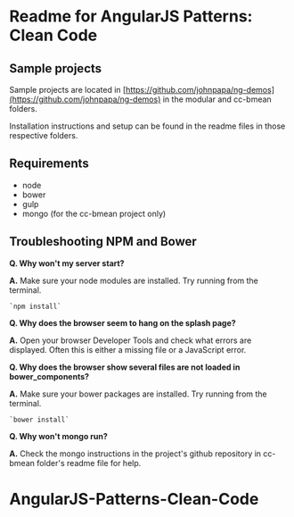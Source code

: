 # Readme for AngularJS Patterns: Clean Code

## Sample projects

Sample projects are located in [https://github.com/johnpapa/ng-demos](https://github.com/johnpapa/ng-demos) in the modular and cc-bmean folders.

Installation instructions and setup can be found in the readme files in those respective folders.

## Requirements

- node
- bower
- gulp
- mongo (for the cc-bmean project only)

## Troubleshooting NPM and Bower

**Q. Why won't my server start?**

**A.** Make sure your node modules are installed. Try running from the terminal.

    `npm install`

**Q. Why does the browser seem to hang on the splash page?**

**A.** Open your browser Developer Tools and check what errors are displayed. Often this is either a missing file or a JavaScript error.

**Q. Why does the browser show several files are not loaded in bower_components?**

**A.** Make sure your bower packages are installed. Try running from the terminal.

    `bower install`

**Q. Why won't mongo run?**

**A.** Check the mongo instructions in the project's github repository in cc-bmean folder's readme file for help.
# AngularJS-Patterns-Clean-Code

